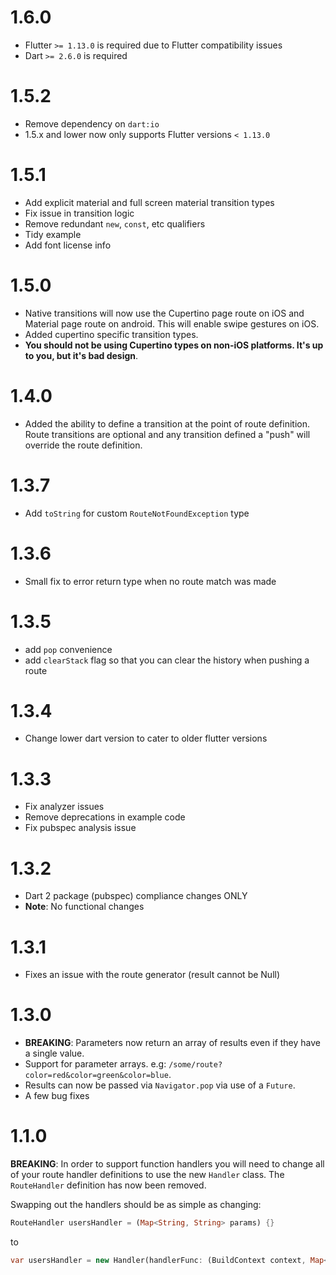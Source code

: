 # 1.6.0
- Flutter `>= 1.13.0` is required due to Flutter compatibility issues
- Dart `>= 2.6.0` is required

# 1.5.2
- Remove dependency on `dart:io`
- 1.5.x and lower now only supports Flutter versions `< 1.13.0` 

# 1.5.1
- Add explicit material and full screen material transition types
- Fix issue in transition logic
- Remove redundant `new`, `const`, etc qualifiers
- Tidy example
- Add font license info

# 1.5.0
- Native transitions will now use the Cupertino page route on iOS and Material page route on android. This will enable swipe gestures on iOS.
- Added cupertino specific transition types. 
- **You should not be using Cupertino types on non-iOS platforms. It's up to you, but it's bad design**.

# 1.4.0
- Added the ability to define a transition at the point of route definition. Route transitions are optional and any transition defined a "push" will override the route definition.

# 1.3.7
- Add `toString` for custom `RouteNotFoundException` type

# 1.3.6
- Small fix to error return type when no route match was made

# 1.3.5
- add `pop` convenience
- add `clearStack` flag so that you can clear the history when pushing a route

# 1.3.4
- Change lower dart version to cater to older flutter versions

# 1.3.3
- Fix analyzer issues
- Remove deprecations in example code
- Fix pubspec analysis issue

# 1.3.2
- Dart 2 package (pubspec) compliance changes ONLY
- **Note**: No functional changes

# 1.3.1
- Fixes an issue with the route generator (result cannot be Null)

# 1.3.0
- **BREAKING**: Parameters now return an array of results even if they have a single value.
- Support for parameter arrays. e.g: `/some/route?color=red&color=green&color=blue`.
- Results can now be passed via `Navigator.pop` via use of a `Future`.
- A few bug fixes

# 1.1.0

**BREAKING**: In order to support function handlers you will need to change all of your route 
handler definitions to use the new `Handler` class. The `RouteHandler` definition has now been 
removed.

Swapping out the handlers should be as simple as changing:

```dart
RouteHandler usersHandler = (Map<String, String> params) {}
```

to

```dart
var usersHandler = new Handler(handlerFunc: (BuildContext context, Map<String, dynamic> params) {});
```
